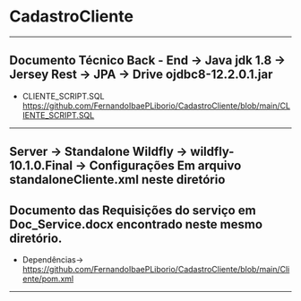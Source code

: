 # CadastroCliente

-----------------------------------------------------------------------------------------------------------------------------------

Documento Técnico Back - End -> Java jdk 1.8 -> Jersey Rest -> JPA -> Drive ojdbc8-12.2.0.1.jar
-----------------------------------------------------------------------------------------------------------------------------------

* CLIENTE_SCRIPT.SQL https://github.com/FernandoIbaePLiborio/CadastroCliente/blob/main/CLIENTE_SCRIPT.SQL
-----------------------------------------------------------------------------------------------------------------------------------

Server -> Standalone Wildfly -> wildfly-10.1.0.Final -> Configurações Em arquivo standaloneCliente.xml neste diretório
-----------------------------------------------------------------------------------------------------------------------------------

Documento das Requisições do serviço em Doc_Service.docx encontrado neste mesmo diretório.
-----------------------------------------------------------------------------------------------------------------------------------

* Dependências-> https://github.com/FernandoIbaePLiborio/CadastroCliente/blob/main/Cliente/pom.xml
-----------------------------------------------------------------------------------------------------------------------------------

